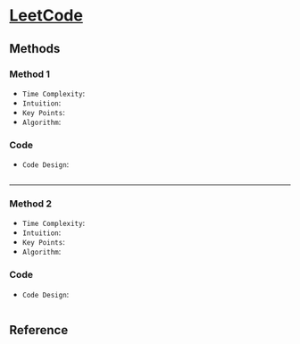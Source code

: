# [LeetCode ]()

## Methods

### Method 1

* `Time Complexity`:
* `Intuition`:
* `Key Points`:
* `Algorithm`:

### Code

* `Code Design`:

```java


```

----------------------

### Method 2

* `Time Complexity`:
* `Intuition`:
* `Key Points`:
* `Algorithm`:

### Code

* `Code Design`:

```java


```

## Reference
